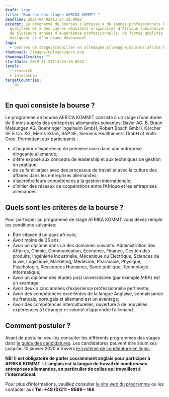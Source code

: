 ```yaml
---
draft: true
title: "Bourses des stages AFRIKA KOMMT! "
deadline: 2021-04-02T13:54:30.009Z
excerpt: Le programme de bourses s’adresse à de jeunes professionnels hautement
  qualifiés et à des cadres débutants originaires d’Afrique subsaharienne, dotés
  de plusieurs années d’expérience professionnelle, de fortes qualités de
  dirigeant et d’un grand dévouement.
tags:
  - bourses de stage;travailler en allemagne;allemagne;bourses afrika kommt
thumbnail: /images/uploads/gern.png
thumbnailCredits: ""
startDate: 2019-11-25T13:54:30.032Z
levels:
  - research
  - internship
targetCountries:
  - de
---
```


## En quoi consiste la bourse ?

Le programme de bourse AFRICA KOMMIT consiste à un stage d’une durée de 8 mois auprès des entreprises allemandes suivantes: Bayer AG, B. Braun Melsungen AG, Boehringer Ingelheim GmbH, Robert Bosch GmbH, Kärcher SE & Co. KG, Merck KGaA, SAP SE, Siemens Healthineers GmbH et Voith Grou. Permettant aux participants :

- d’acquérir d’expérience de première main dans une entreprise dirigeante allemande;
- d’être exposé aux concepts de leadership et aux techniques de gestion en pratique;
- de se familiariser avec des processus de travail et avec la culture des affaires dans les entreprises allemandes;
- d’accroître leurs compétences a la gestion internationale;
- d’initier des réseaux de coopérations entre l’Afrique et les entreprises allemandes.

## Quels sont les critères de la bourse ?

Pour participer au programme de stage AFRIKA KOMMT vous devez remplir les conditions suivantes:

- Être citoyen d’un pays africain;
- Avoir moins de 35 ans;
- Avoir un diplôme dans un des domaines suivants: Administration des Affaires, Chimie, Communication, Economie, Finance, Gestion des produits, Ingénierie Industrielle, Mécanique ou Electrique, Sciences de la vie, Logistique, Marketing, Médecine, Pharmacie, Physique, Psychologie, Ressources Humaines, Santé publique, Technologie Informatique;
- Avoir un diplôme des études post universitaires (par exemple MBA) est un avantage;
- Avoir deux à cinq années d’expérience professionnelle pertinente;
- Avoir des compétences excellentes de la langue Anglaise, connaissance du français, portugais et allemand est un avantage;
- Avoir des compétences interculturelles, ouverture a de nouvelles expériences à l’étranger et volonté d’apprendre l’allemand .

## Comment postuler ?

Avant de postuler, veuillez consulter les différents programmes des stages dans <a href="https://afrika-kommt.de/wp/wp-content/downloads/home/Announcement_AK9.pdf" target="_blank" rel="noopener noreferrer">le guide des candidatures</a>. Les candidatures peuvent être soumises jusqu’au 10 janvier 2020 à travers <a href="https://afrika-kommt.de/ak/" target="_blank" rel="noopener noreferrer">le système de candidature en ligne.</a>

**NB: Il est obligatoire de parler couramment anglais pour participer à AFRIKA KOMMT !. L’anglais est la langue de travail de nombreuses entreprises allemandes, en particulier de celles qui travaillent à l’international.**

Pour plus d’informations, veuillez consulter <a href="https://www.afrika-kommt.de/" target="_blank" rel="noopener noreferrer">le site web du programme</a> ou les contacter aux **Tel: +49 (0)211 – 8689 – 166**
